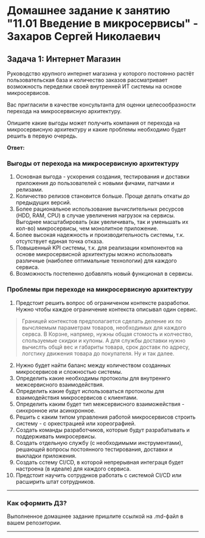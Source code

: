 # Домашнее задание к занятию "11.01 Введение в микросервисы" - Захаров Сергей Николаевич

## Задача 1: Интернет Магазин

Руководство крупного интернет магазина у которого постоянно растёт пользовательская база и количество заказов рассматривает возможность переделки своей внутренней ИТ системы на основе микросервисов. 

Вас пригласили в качестве консультанта для оценки целесообразности перехода на микросервисную архитектуру. 

Опишите какие выгоды может получить компания от перехода на микросервисную архитектуру и какие проблемы необходимо будет решить в первую очередь.

**Ответ:**
### Выгоды от перехода на микросервисную архитектуру

1. Основная выгода - ускорения создания, тестирования и доставки приложения до пользователей с новыми фичами, патчами и релизами. 
2. Количество релизов становится больше. Проще делать откаты до предыдущих версий.
3. Более рациональное использование вычислительных ресурсов (HDD, RAM, CPU) в случае увеличения нагрузок на сервисы. Выгоднее масштабировать (как увеличивать, так и уменьшать их кол-во) микросервисы, чем монолитное приложение. 
4. Более высокая надежность и производительность системы, т.к. отсутствует единая точка отказа.
5. Повышенный  KPI системы, т.к. для реализации компонентов на основе микросервисной архитектуры можно использовать различные (наиболее оптимальные технологии) для каждого сервиса.
6. Возможность постепенно добавлять новый функционал в сервисы.

### Проблемы при переходе на микросервисную архитектуру

1. Предстоит решить вопрос об ограниченом контексте разработки. Нужно чтобы каждое ограничение контекста описывал один сервис.
> Границей контекстов предполагается сделать деление их по вычсляемым параметрам товаров, необходимых для каждого сервса. В Корзне, напрмер, нужны общая стомость и колчество, спользуемые скидки и купоны. А для службы доставки нужно вычислть общй вес и габариты товара, срок доставк по адресу, логстику движения товара до покупателя. Ну и так далее. 
2. Нужно будет найти баланс между количеством созданных микросервисов и сложностью системы.
3. Определить какие необходимы протоколы для внутреннго межсервисного взаимодействия.
4. Определить какие будут использоваться протоколы для взаимодействия микросервисов с клиентами.
5. Определить каким будет тип межсервисного взаиможействия - синхронное или асинхронное.
6. Решить с каким типом управления работой микросервисов строить систему - с оркестрацией или хореографией.
7. Создать команды разработчиков, которые будут разрабатывать и поддерживать микросервисы. 
8. Создать отдельную службу (с необходимыми инструментами), решающей вопросы постоянного тестирования, доставки и выкладки приложения.
9. Создать сстему CI/CD, в которой непрерывная интеграця будет настроена (в идеале) для каждого сервиса.
10. Предстоит научить сотруднков работать с системой CI/CD или расширить штат сотрудников.


---

### Как оформить ДЗ?

Выполненное домашнее задание пришлите ссылкой на .md-файл в вашем репозитории.

---
